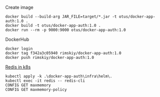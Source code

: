 Create image
```
docker build --build-arg JAR_FILE=target/*.jar -t otus/docker-app-auth:1.0 .
docker build -t otus/docker-app-auth:1.0 .
docker run --rm -p 9000:9000 otus/docker-app-auth:1.0
```

DockerHub <br>
```
docker login
docker tag f342a3c05940 rimskiy/docker-app-auth:1.0
docker push rimskiy/docker-app-auth:1.0
```

[Redis in k8s](https://kubernetes.io/docs/tutorials/configuration/configure-redis-using-configmap/)
```
kubectl apply -k .\docker-app-auth\infra\helm\.
kubectl exec -it redis -- redis-cli
CONFIG GET maxmemory
CONFIG GET maxmemory-policy
```

